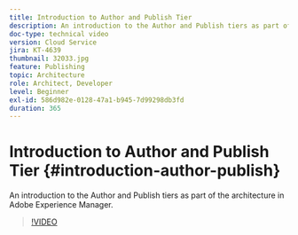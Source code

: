 ```yaml
---
title: Introduction to Author and Publish Tier
description: An introduction to the Author and Publish tiers as part of the architecture in Adobe Experience Manager.
doc-type: technical video
version: Cloud Service
jira: KT-4639
thumbnail: 32033.jpg
feature: Publishing
topic: Architecture
role: Architect, Developer
level: Beginner
exl-id: 586d982e-0128-47a1-b945-7d99298db3fd
duration: 365
---
```

# Introduction to Author and Publish Tier {#introduction-author-publish}

An introduction to the Author and Publish tiers as part of the architecture in Adobe Experience Manager.

>[!VIDEO](https://video.tv.adobe.com/v/32033?quality=12&learn=on)
